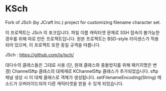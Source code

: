 # KSch
Fork of JSch (by JCraft Inc.) project for customizing filename character set.

이 프로젝트는 JSch 의 포크입니다.
파일 이름 캐릭터셋 문제로 SSH 접속이 불가능한 경우를 위해 따로 만든 프로젝트입니다.
원본 프로젝트는 BSD-style 라이센스가 적용되어 있으며, 이 프로젝트 또한 동일 규격을 따릅니다.

JSch : https://github.com/is/jsch/

대다수의 클래스들은 그대로 사용 (단, 원래 클래스와 충돌방지를 위해 패키지명은 변경)
ChannelSftp 클래스의 대체재로 KChannelSftp 클래스가 추가되었습니다.
sftp 채널 생성 시 이 대체 클래스로 객체가 생성됩니다.
setFilenameEncoding(String) 메소드가 오버라이드되어 다른 캐릭터셋을 받을 수 있게 되었습니다.
